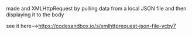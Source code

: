 made and XMLHttpRequest by pulling data from a local JSON file and then displaying it to the body

see it here-->https://codesandbox.io/s/xmlhttprequest-json-file-vcby7
